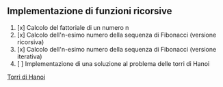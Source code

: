 ## Implementazione di funzioni ricorsive

1. [x] Calcolo del fattoriale di un numero n
2. [x] Calcolo dell'n-esimo numero della sequenza di Fibonacci (versione ricorsiva)
3. [x] Calcolo dell'n-esimo numero della sequenza di Fibonacci (versione iterativa)
3. [ ] Implementazione di una soluzione al problema delle torri di Hanoi

[Torri di Hanoi](https://it.wikipedia.org/wiki/Torre_di_Hanoi)
